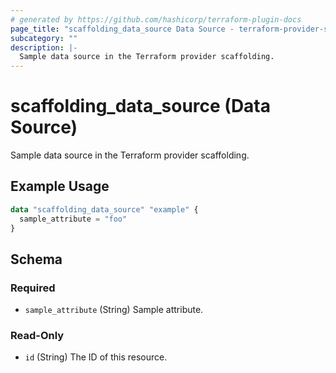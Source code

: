 ```yaml
---
# generated by https://github.com/hashicorp/terraform-plugin-docs
page_title: "scaffolding_data_source Data Source - terraform-provider-styro-1"
subcategory: ""
description: |-
  Sample data source in the Terraform provider scaffolding.
---
```


# scaffolding_data_source (Data Source)

Sample data source in the Terraform provider scaffolding.

## Example Usage

```terraform
data "scaffolding_data_source" "example" {
  sample_attribute = "foo"
}
```

<!-- schema generated by tfplugindocs -->
## Schema

### Required

- `sample_attribute` (String) Sample attribute.

### Read-Only

- `id` (String) The ID of this resource.


